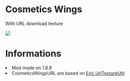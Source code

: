 
<h1>Cosmetics Wings</h1>

<p>With URL download texture</p>
<img src="https://i.imgur.com/sWidYhJ.png">

<h1>Informations</h1>

<li>Mod made on 1.8.8</li>

<li>CosmeticsWingsURL are based on <a href="https://github.com/egold555/MCP-Snippets/tree/master/UrlTextureUtil">Eric UrlTextureUtil</a></li>

